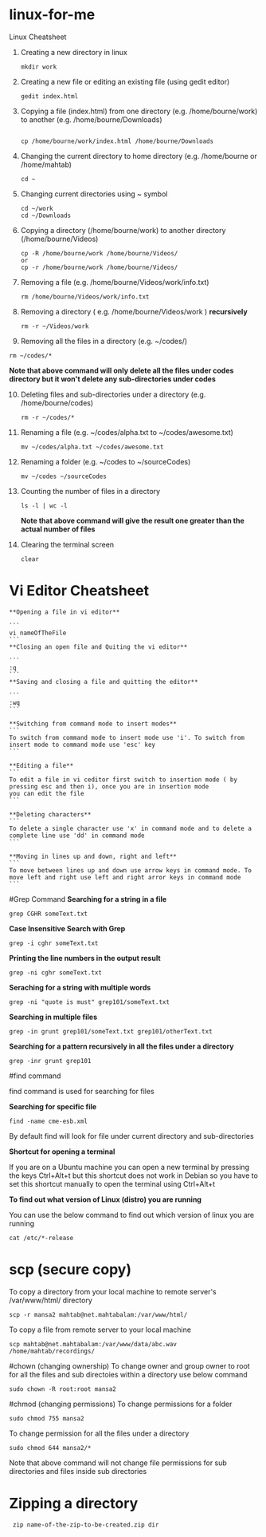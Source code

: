 # linux-for-me
Linux Cheatsheet

1. Creating a new directory in linux
   ```
   mkdir work
   
   ```

2. Creating a new file or editing an existing file (using gedit editor)
   ```
   gedit index.html
   ```

3. Copying a file (index.html) from one directory (e.g. /home/bourne/work) to another (e.g. /home/bourne/Downloads)
   ```
   
   cp /home/bourne/work/index.html /home/bourne/Downloads
   
   ```

4. Changing the current directory to home directory (e.g. /home/bourne or /home/mahtab)
   ```
   cd ~
   ```

5. Changing current directories using ~ symbol
   ```
   cd ~/work
   cd ~/Downloads
   ```
   
6. Copying a directory (/home/bourne/work) to another directory (/home/bourne/Videos)
   ```
   cp -R /home/bourne/work /home/bourne/Videos/
   or
   cp -r /home/bourne/work /home/bourne/Videos/
   ```
   
7. Removing a file (e.g. /home/bourne/Videos/work/info.txt)
   ```
   rm /home/bourne/Videos/work/info.txt
   ```
8. Removing a directory ( e.g. /home/bourne/Videos/work ) **recursively**

   ```
   rm -r ~/Videos/work
   ```
9. Removing all the files in a directory (e.g. ~/codes/) 
  ```
  rm ~/codes/*
  ```
  
  **Note that above command will only delete all the files under codes directory but it won't delete any sub-directories under codes**

10. Deleting files and sub-directories under a directory (e.g. /home/bourne/codes)
     ```
     rm -r ~/codes/*
     ```
11. Renaming a file (e.g. ~/codes/alpha.txt to ~/codes/awesome.txt)

    ```
    mv ~/codes/alpha.txt ~/codes/awesome.txt
    ```
12. Renaming a folder (e.g. ~/codes to ~/sourceCodes)
    
    ```
    mv ~/codes ~/sourceCodes
    ```
13. Counting the number of files in a directory 
    
    ```
    ls -l | wc -l
    ```
    **Note that above command will give the result one greater than the actual number of files**
    
14. Clearing the terminal screen
 
     ```
     clear
     ```

   # Vi Editor Cheatsheet
 
    **Opening a file in vi editor**
    
    ```
    vi nameOfTheFile
    ```
    **Closing an open file and Quiting the vi editor**
    
    ```
    :q
    ```
    **Saving and closing a file and quitting the editor**
    
    ```
    :wq
    ```
    
    **Switching from command mode to insert modes**
    ```
    To switch from command mode to insert mode use 'i'. To switch from insert mode to command mode use 'esc' key
    ```
    
    **Editing a file**
    ```
    To edit a file in vi ceditor first switch to insertion mode ( by pressing esc and then i), once you are in insertion mode
    you can edit the file
    ```
    
    **Deleting characters**
    ```
    To delete a single character use 'x' in command mode and to delete a complete line use 'dd' in command mode  
    ```
    
    **Moving in lines up and down, right and left**
    ```
    To move between lines up and down use arrow keys in command mode. To move left and right use left and right arror keys in command mode 
    ```

  #Grep Command
  **Searching for a string in a file**
  
   ```
   grep CGHR someText.txt
   ```
  **Case Insensitive Search with Grep**
   
   ```
   grep -i cghr someText.txt
   ```
   
  **Printing the line numbers in the output result**
  
   ```
   grep -ni cghr someText.txt
   ```
   
  **Seraching for a string with multiple words**
  
  ```
  grep -ni "quote is must" grep101/someText.txt
  ```
  
  **Searching in multiple files**
  ```
  grep -in grunt grep101/someText.txt grep101/otherText.txt
  ```
  
  **Searching for a pattern recursively in all the files under a directory**
  
  ```
  grep -inr grunt grep101
  ```
 
 #find command
 
 find command is used for searching for files 
 
 **Searching for specific file**
 
 ```
 find -name cme-esb.xml
 ```
 By default find will look for file under current directory and sub-directories
 
 **Shortcut for opening a terminal**
 
 If you are on a Ubuntu machine you can open a new terminal by pressing the keys Ctrl+Alt+t but this shortcut does not work in Debian so you have to set this shortcut manually to open the terminal using Ctrl+Alt+t
 
 **To find out what version of Linux (distro) you are running**
 
 You can use the below command to find out which version of linux you are running
 ```
 cat /etc/*-release
 ```
 # scp (secure copy) 
 To copy a directory from your local machine to remote server's /var/www/html/ directory
 
 ```
 scp -r mansa2 mahtab@net.mahtabalam:/var/www/html/
 ```
 To copy a file from remote server to your local machine
 ```
 scp mahtab@net.mahtabalam:/var/www/data/abc.wav /home/mahtab/recordings/
 ```
 #chown (changing ownership)
 To change owner and group owner to root for all the files and sub directoies within a directory use below command
 ```
 sudo chown -R root:root mansa2
 ```
 #chmod (changing permissions)
 To change permissions for a folder
 ```
 sudo chmod 755 mansa2
 ```
 To change permission for all the files under a directory 
 ```
 sudo chmod 644 mansa2/*
 ```
 Note that above command will not change file permissions for sub directories and files inside sub directories
 
 # Zipping a directory
  ```
   zip name-of-the-zip-to-be-created.zip dir
  ```
